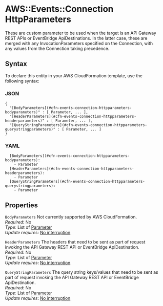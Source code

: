 # AWS::Events::Connection HttpParameters<a name="aws-properties-events-connection-httpparameters"></a>

These are custom parameter to be used when the target is an API Gateway REST APIs or EventBridge ApiDestinations\. In the latter case, these are merged with any InvocationParameters specified on the Connection, with any values from the Connection taking precedence\.

## Syntax<a name="aws-properties-events-connection-httpparameters-syntax"></a>

To declare this entity in your AWS CloudFormation template, use the following syntax:

### JSON<a name="aws-properties-events-connection-httpparameters-syntax.json"></a>

```
{
  "[BodyParameters](#cfn-events-connection-httpparameters-bodyparameters)" : [ Parameter, ... ],
  "[HeaderParameters](#cfn-events-connection-httpparameters-headerparameters)" : [ Parameter, ... ],
  "[QueryStringParameters](#cfn-events-connection-httpparameters-querystringparameters)" : [ Parameter, ... ]
}
```

### YAML<a name="aws-properties-events-connection-httpparameters-syntax.yaml"></a>

```
  [BodyParameters](#cfn-events-connection-httpparameters-bodyparameters): 
    - Parameter
  [HeaderParameters](#cfn-events-connection-httpparameters-headerparameters): 
    - Parameter
  [QueryStringParameters](#cfn-events-connection-httpparameters-querystringparameters): 
    - Parameter
```

## Properties<a name="aws-properties-events-connection-httpparameters-properties"></a>

`BodyParameters`  <a name="cfn-events-connection-httpparameters-bodyparameters"></a>
Not currently supported by AWS CloudFormation\.  
*Required*: No  
*Type*: List of [Parameter](aws-properties-events-connection-parameter.md)  
*Update requires*: [No interruption](https://docs.aws.amazon.com/AWSCloudFormation/latest/UserGuide/using-cfn-updating-stacks-update-behaviors.html#update-no-interrupt)

`HeaderParameters`  <a name="cfn-events-connection-httpparameters-headerparameters"></a>
The headers that need to be sent as part of request invoking the API Gateway REST API or EventBridge ApiDestination\.  
*Required*: No  
*Type*: List of [Parameter](aws-properties-events-connection-parameter.md)  
*Update requires*: [No interruption](https://docs.aws.amazon.com/AWSCloudFormation/latest/UserGuide/using-cfn-updating-stacks-update-behaviors.html#update-no-interrupt)

`QueryStringParameters`  <a name="cfn-events-connection-httpparameters-querystringparameters"></a>
The query string keys/values that need to be sent as part of request invoking the API Gateway REST API or EventBridge ApiDestination\.  
*Required*: No  
*Type*: List of [Parameter](aws-properties-events-connection-parameter.md)  
*Update requires*: [No interruption](https://docs.aws.amazon.com/AWSCloudFormation/latest/UserGuide/using-cfn-updating-stacks-update-behaviors.html#update-no-interrupt)